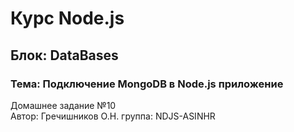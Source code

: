 # Курс Node.js  
## Блок: DataBases   
### Тема: Подключение MongoDB в Node.js приложение
Домашнее задание №10  
Автор: Гречишников О.Н. группа: NDJS-ASINHR  
